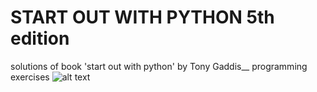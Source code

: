 # START OUT WITH PYTHON 5th edition

solutions of book 'start out with python' by Tony Gaddis__
programming exercises
![alt text](https://github.com/[Muminbek]/[Start-out-with-python]/blob/[main]/book_cover.jpg?raw=true)
